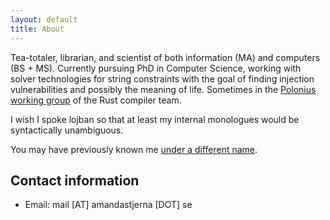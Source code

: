```yaml
---
layout: default
title: About
---
```


Tea-totaler, librarian, and scientist of both information (MA) and computers
(BS + MS). Currently pursuing PhD in Computer Science, working with solver
technologies for string constraints with the goal of finding injection
vulnerabilities and possibly the meaning of life. Sometimes in the [Polonius
working
group](https://rust-lang.github.io/compiler-team/working-groups/polonius/) of
the Rust compiler team.

I wish I spoke lojban so that at least my internal monologues would be
syntactically unambiguous.

You may have previously known me [under a different
name](https://amanda.systems/out).



Contact information
-------------------
* Email: mail [AT] amandastjerna [DOT] se

